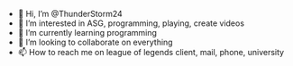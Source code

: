 - 👋 Hi, I’m @ThunderStorm24
- 👀 I’m interested in ASG, programming, playing, create videos
- 🌱 I’m currently learning programming
- 💞️ I’m looking to collaborate on everything
- 📫 How to reach me on league of legends client, mail, phone, university

<!---
ThunderStorm24/ThunderStorm24 is a ✨ special ✨ repository because its `README.md` (this file) appears on your GitHub profile.
You can click the Preview link to take a look at your changes.
--->
